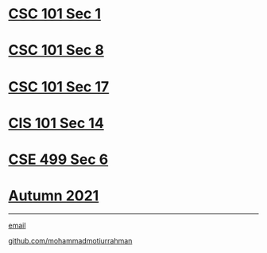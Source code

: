 # [CSC 101 Sec 1](https://mohammadmotiurrahman.github.io/csc101_1)
# [CSC 101 Sec 8](https://mohammadmotiurrahman.github.io/csc101_8)
# [CSC 101 Sec 17](https://mohammadmotiurrahman.github.io/csc101_17)
# [CIS 101 Sec 14](https://mohammadmotiurrahman.github.io/cis101_14)
# [CSE 499 Sec 6](https://mohammadmotiurrahman.github.io/CSE499)
# [Autumn 2021](https://mohammadmotiurrahman.github.io/autumn2021)

* * *

[email](mailto:mohammadmotiurrahman@gmail.com)

[github.com/mohammadmotiurrahman](https://github.com/mohammadmotiurrahman)

